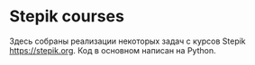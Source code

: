# Stepik courses
Здесь собраны реализации некоторых задач с курсов Stepik https://stepik.org. Код в основном написан на Python.